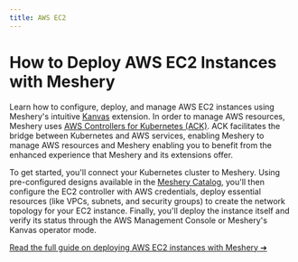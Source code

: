 ```yaml
---
title: AWS EC2
---
```


<h1> How to Deploy AWS EC2 Instances with Meshery</h1>
<p>
    Learn how to configure, deploy, and manage AWS EC2 instances using Meshery's intuitive <a href="/extensions/kanvas">Kanvas</a> extension. In order to manage AWS resources, Meshery uses <a href="https://aws.amazon.com/blogs/containers/aws-controllers-for-kubernetes-ack/">AWS Controllers for Kubernetes (ACK)</a>. ACK facilitates the bridge between Kubernetes and AWS services, enabling Meshery to manage AWS resources and Meshery enabling you to benefit from the enhanced experience that Meshery and its extensions offer.
</p>

<p>
    To get started, you'll connect your Kubernetes cluster to Meshery. Using pre-configured designs available in the <a href="https://meshery.io/catalog">Meshery Catalog</a>, you'll then configure the EC2 controller with AWS credentials, deploy essential resources (like VPCs, subnets, and security groups) to create the network topology for your EC2 instance. Finally, you'll deploy the instance itself and verify its status through the AWS Management Console or Meshery's Kanvas operator mode.
</p>

<p>
    <a href="/guides/tutorials/deploy-aws-ec2-instances-with-meshery">Read the full guide on deploying AWS EC2 instances with Meshery ➔</a>
</p>
